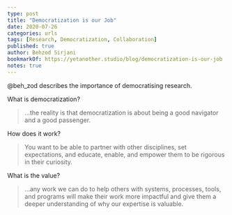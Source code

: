 ```yaml
---
type: post
title: "Democratization is our Job"
date: 2020-07-26
categories: urls
tags: [Research, Democratization, Collaboration]
published: true
author: Behzod Sirjani
bookmarkOf: https://yetanother.studio/blog/democratization-is-our-job
notes: true
---
```


@beh_zod describes the importance of democratising research.

What is democratization?

> …the reality is that democratization is about being a good navigator and a good passenger.

How does it work?

> You want to be able to partner with other disciplines, set expectations, and educate, enable, and empower them to be rigorous in their curiosity.

What is the value?

> …any work we can do to help others with systems, processes, tools, and programs will make their work more impactful and give them a deeper understanding of why our expertise is valuable.
